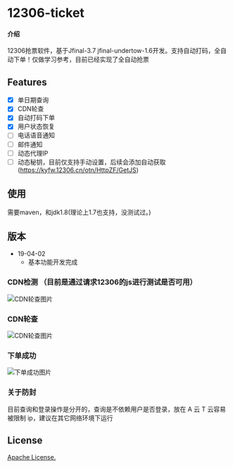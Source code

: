 # 12306-ticket

#### 介绍
12306抢票软件，基于Jfinal-3.7 jfinal-undertow-1.6开发。支持自动打码，全自动下单！仅做学习参考，目前已经实现了全自动抢票




## Features
- [x] 单日期查询
- [x] CDN轮查
- [x] 自动打码下单
- [x] 用户状态恢复
- [ ] 电话语音通知
- [ ] 邮件通知
- [ ] 动态代理IP
- [ ] 动态秘钥，目前仅支持手动设置，后续会添加自动获取(https://kyfw.12306.cn/otn/HttpZF/GetJS)

## 使用
 需要maven，和jdk1.8(理论上1.7也支持，没测试过。)

## 版本
- 19-04-02
    - 基本功能开发完成


### CDN检测 （目前是通过请求12306的js进行测试是否可用）
![CDN轮查图片](https://images.gitee.com/uploads/images/2019/0402/192641_eabd71e1_955082.jpeg)


### CDN轮查
![CDN轮查图片](https://images.gitee.com/uploads/images/2019/0402/192316_0901e6b8_955082.png)

### 下单成功
![下单成功图片](https://images.gitee.com/uploads/images/2019/0402/192156_e72faf78_955082.png)


### 关于防封
目前查询和登录操作是分开的，查询是不依赖用户是否登录，放在 A 云 T 云容易被限制 ip，建议在其它网络环境下运行

## License

[Apache License.](https://github.com/pjialin/py12306/blob/master/LICENSE)